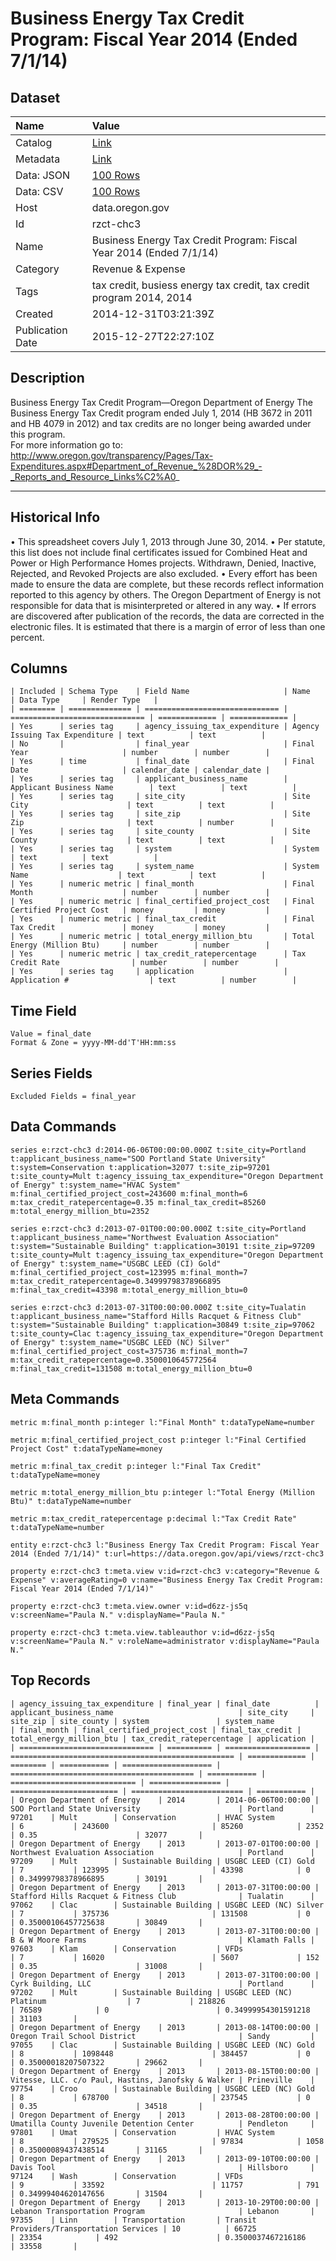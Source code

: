 # Business Energy Tax Credit Program: Fiscal Year 2014 (Ended 7/1/14)

## Dataset

| Name | Value |
| :--- | :---- |
| Catalog | [Link](https://catalog.data.gov/dataset/business-energy-tax-credit-program-fiscal-year-2014-0e49c) |
| Metadata | [Link](https://data.oregon.gov/api/views/rzct-chc3) |
| Data: JSON | [100 Rows](https://data.oregon.gov/api/views/rzct-chc3/rows.json?max_rows=100) |
| Data: CSV | [100 Rows](https://data.oregon.gov/api/views/rzct-chc3/rows.csv?max_rows=100) |
| Host | data.oregon.gov |
| Id | rzct-chc3 |
| Name | Business Energy Tax Credit Program: Fiscal Year 2014 (Ended 7/1/14) |
| Category | Revenue & Expense |
| Tags | tax credit, busiess energy tax credit, tax credit program 2014, 2014 |
| Created | 2014-12-31T03:21:39Z |
| Publication Date | 2015-12-27T22:27:10Z |

## Description

Business Energy Tax Credit Program—Oregon Department of Energy  The Business Energy Tax Credit program ended July 1, 2014  (HB 3672 in 2011 and HB 4079 in 2012) and tax credits are no longer being awarded under this program.  
For more information go to: http://www.oregon.gov/transparency/Pages/Tax-Expenditures.aspx#Department_of_Revenue_%28DOR%29_-_Reports_and_Resource_Links%C2%A0_

------------------
Historical Info
--------------------
•	This spreadsheet covers July 1, 2013 through June 30, 2014.
•	Per statute, this list does not include final certificates issued for Combined Heat and Power or High Performance Homes projects. Withdrawn, Denied, Inactive, Rejected, and Revoked Projects are also excluded.
•	Every effort has been made to ensure the data are complete, but these records reflect information reported to this agency by others. The Oregon Department of Energy is not responsible for data that is misinterpreted or altered in any way.
•	If errors are discovered after publication of the records, the data are corrected in the electronic files.  It is estimated that there is a margin of error of less than one percent.

## Columns

```ls
| Included | Schema Type    | Field Name                     | Name                           | Data Type     | Render Type   |
| ======== | ============== | ============================== | ============================== | ============= | ============= |
| Yes      | series tag     | agency_issuing_tax_expenditure | Agency Issuing Tax Expenditure | text          | text          |
| No       |                | final_year                     | Final Year                     | number        | number        |
| Yes      | time           | final_date                     | Final Date                     | calendar_date | calendar_date |
| Yes      | series tag     | applicant_business_name        | Applicant Business Name        | text          | text          |
| Yes      | series tag     | site_city                      | Site City                      | text          | text          |
| Yes      | series tag     | site_zip                       | Site Zip                       | text          | number        |
| Yes      | series tag     | site_county                    | Site County                    | text          | text          |
| Yes      | series tag     | system                         | System                         | text          | text          |
| Yes      | series tag     | system_name                    | System Name                    | text          | text          |
| Yes      | numeric metric | final_month                    | Final Month                    | number        | number        |
| Yes      | numeric metric | final_certified_project_cost   | Final Certified Project Cost   | money         | money         |
| Yes      | numeric metric | final_tax_credit               | Final Tax Credit               | money         | money         |
| Yes      | numeric metric | total_energy_million_btu       | Total Energy (Million Btu)     | number        | number        |
| Yes      | numeric metric | tax_credit_ratepercentage      | Tax Credit Rate                | number        | number        |
| Yes      | series tag     | application                    | Application #                  | text          | number        |
```

## Time Field

```ls
Value = final_date
Format & Zone = yyyy-MM-dd'T'HH:mm:ss
```

## Series Fields

```ls
Excluded Fields = final_year
```

## Data Commands

```ls
series e:rzct-chc3 d:2014-06-06T00:00:00.000Z t:site_city=Portland t:applicant_business_name="SOO Portland State University" t:system=Conservation t:application=32077 t:site_zip=97201 t:site_county=Mult t:agency_issuing_tax_expenditure="Oregon Department of Energy" t:system_name="HVAC System" m:final_certified_project_cost=243600 m:final_month=6 m:tax_credit_ratepercentage=0.35 m:final_tax_credit=85260 m:total_energy_million_btu=2352

series e:rzct-chc3 d:2013-07-01T00:00:00.000Z t:site_city=Portland t:applicant_business_name="Northwest Evaluation Association" t:system="Sustainable Building" t:application=30191 t:site_zip=97209 t:site_county=Mult t:agency_issuing_tax_expenditure="Oregon Department of Energy" t:system_name="USGBC LEED (CI) Gold" m:final_certified_project_cost=123995 m:final_month=7 m:tax_credit_ratepercentage=0.34999798378966895 m:final_tax_credit=43398 m:total_energy_million_btu=0

series e:rzct-chc3 d:2013-07-31T00:00:00.000Z t:site_city=Tualatin t:applicant_business_name="Stafford Hills Racquet & Fitness Club" t:system="Sustainable Building" t:application=30849 t:site_zip=97062 t:site_county=Clac t:agency_issuing_tax_expenditure="Oregon Department of Energy" t:system_name="USGBC LEED (NC) Silver" m:final_certified_project_cost=375736 m:final_month=7 m:tax_credit_ratepercentage=0.3500010645772564 m:final_tax_credit=131508 m:total_energy_million_btu=0
```

## Meta Commands

```ls
metric m:final_month p:integer l:"Final Month" t:dataTypeName=number

metric m:final_certified_project_cost p:integer l:"Final Certified Project Cost" t:dataTypeName=money

metric m:final_tax_credit p:integer l:"Final Tax Credit" t:dataTypeName=money

metric m:total_energy_million_btu p:integer l:"Total Energy (Million Btu)" t:dataTypeName=number

metric m:tax_credit_ratepercentage p:decimal l:"Tax Credit Rate" t:dataTypeName=number

entity e:rzct-chc3 l:"Business Energy Tax Credit Program: Fiscal Year 2014 (Ended 7/1/14)" t:url=https://data.oregon.gov/api/views/rzct-chc3

property e:rzct-chc3 t:meta.view v:id=rzct-chc3 v:category="Revenue & Expense" v:averageRating=0 v:name="Business Energy Tax Credit Program: Fiscal Year 2014 (Ended 7/1/14)"

property e:rzct-chc3 t:meta.view.owner v:id=d6zz-js5q v:screenName="Paula N." v:displayName="Paula N."

property e:rzct-chc3 t:meta.view.tableauthor v:id=d6zz-js5q v:screenName="Paula N." v:roleName=administrator v:displayName="Paula N."
```

## Top Records

```ls
| agency_issuing_tax_expenditure | final_year | final_date          | applicant_business_name                            | site_city     | site_zip | site_county | system               | system_name                               | final_month | final_certified_project_cost | final_tax_credit | total_energy_million_btu | tax_credit_ratepercentage | application | 
| ============================== | ========== | =================== | ================================================== | ============= | ======== | =========== | ==================== | ========================================= | =========== | ============================ | ================ | ======================== | ========================= | =========== | 
| Oregon Department of Energy    | 2014       | 2014-06-06T00:00:00 | SOO Portland State University                      | Portland      | 97201    | Mult        | Conservation         | HVAC System                               | 6           | 243600                       | 85260            | 2352                     | 0.35                      | 32077       | 
| Oregon Department of Energy    | 2013       | 2013-07-01T00:00:00 | Northwest Evaluation Association                   | Portland      | 97209    | Mult        | Sustainable Building | USGBC LEED (CI) Gold                      | 7           | 123995                       | 43398            | 0                        | 0.34999798378966895       | 30191       | 
| Oregon Department of Energy    | 2013       | 2013-07-31T00:00:00 | Stafford Hills Racquet & Fitness Club              | Tualatin      | 97062    | Clac        | Sustainable Building | USGBC LEED (NC) Silver                    | 7           | 375736                       | 131508           | 0                        | 0.35000106457725638       | 30849       | 
| Oregon Department of Energy    | 2013       | 2013-07-31T00:00:00 | B & W Moore Farms                                  | Klamath Falls | 97603    | Klam        | Conservation         | VFDs                                      | 7           | 16020                        | 5607             | 152                      | 0.35                      | 31008       | 
| Oregon Department of Energy    | 2013       | 2013-07-31T00:00:00 | Cyrk Building, LLC                                 | Portland      | 97202    | Mult        | Sustainable Building | USGBC LEED (NC) Platinum                  | 7           | 218826                       | 76589            | 0                        | 0.34999954301591218       | 31103       | 
| Oregon Department of Energy    | 2013       | 2013-08-14T00:00:00 | Oregon Trail School District                       | Sandy         | 97055    | Clac        | Sustainable Building | USGBC LEED (NC) Gold                      | 8           | 1098448                      | 384457           | 0                        | 0.35000018207507322       | 29662       | 
| Oregon Department of Energy    | 2013       | 2013-08-15T00:00:00 | Vitesse, LLC. c/o Paul, Hastins, Janofsky & Walker | Prineville    | 97754    | Croo        | Sustainable Building | USGBC LEED (NC) Gold                      | 8           | 678700                       | 237545           | 0                        | 0.35                      | 34518       | 
| Oregon Department of Energy    | 2013       | 2013-08-28T00:00:00 | Umatilla County Juvenile Detention Center          | Pendleton     | 97801    | Umat        | Conservation         | HVAC System                               | 8           | 279525                       | 97834            | 1058                     | 0.35000089437438514       | 31165       | 
| Oregon Department of Energy    | 2013       | 2013-09-10T00:00:00 | Davis Tool                                         | Hillsboro     | 97124    | Wash        | Conservation         | VFDs                                      | 9           | 33592                        | 11757            | 791                      | 0.34999404620147656       | 31504       | 
| Oregon Department of Energy    | 2013       | 2013-10-29T00:00:00 | Lebanon Transportation Program                     | Lebanon       | 97355    | Linn        | Transportation       | Transit Providers/Transportation Services | 10          | 66725                        | 23354            | 492                      | 0.3500037467216186        | 33558       | 
```